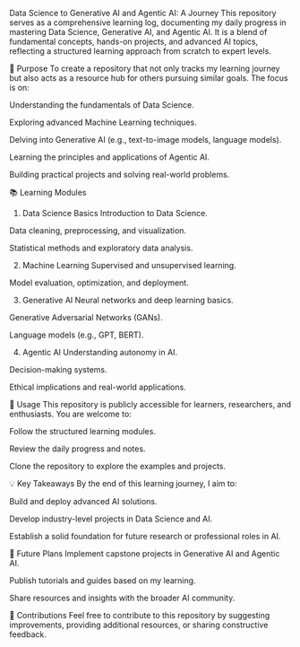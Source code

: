 Data Science to Generative AI and Agentic AI: A Journey
This repository serves as a comprehensive learning log, documenting my daily progress in mastering Data Science, Generative AI, and Agentic AI. It is a blend of fundamental concepts, hands-on projects, and advanced AI topics, reflecting a structured learning approach from scratch to expert levels.






🌟 Purpose
To create a repository that not only tracks my learning journey but also acts as a resource hub for others pursuing similar goals. The focus is on:

Understanding the fundamentals of Data Science.

Exploring advanced Machine Learning techniques.

Delving into Generative AI (e.g., text-to-image models, language models).

Learning the principles and applications of Agentic AI.

Building practical projects and solving real-world problems.





📚 Learning Modules
1. Data Science Basics
Introduction to Data Science.

Data cleaning, preprocessing, and visualization.

Statistical methods and exploratory data analysis.

2. Machine Learning
Supervised and unsupervised learning.

Model evaluation, optimization, and deployment.

3. Generative AI
Neural networks and deep learning basics.

Generative Adversarial Networks (GANs).

Language models (e.g., GPT, BERT).

4. Agentic AI
Understanding autonomy in AI.

Decision-making systems.

Ethical implications and real-world applications.



🔗 Usage
This repository is publicly accessible for learners, researchers, and enthusiasts. You are welcome to:

Follow the structured learning modules.

Review the daily progress and notes.

Clone the repository to explore the examples and projects.



💡 Key Takeaways
By the end of this learning journey, I aim to:

Build and deploy advanced AI solutions.

Develop industry-level projects in Data Science and AI.

Establish a solid foundation for future research or professional roles in AI.



🚀 Future Plans
Implement capstone projects in Generative AI and Agentic AI.

Publish tutorials and guides based on my learning.

Share resources and insights with the broader AI community.



🤝 Contributions
Feel free to contribute to this repository by suggesting improvements, providing additional resources, or sharing constructive feedback.

